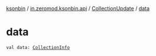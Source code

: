 [ksonbin](../../index.md) / [in.zeromod.ksonbin.api](../index.md) / [CollectionUpdate](index.md) / [data](./data.md)

# data

`val data: `[`CollectionInfo`](../-collection-info/index.md)